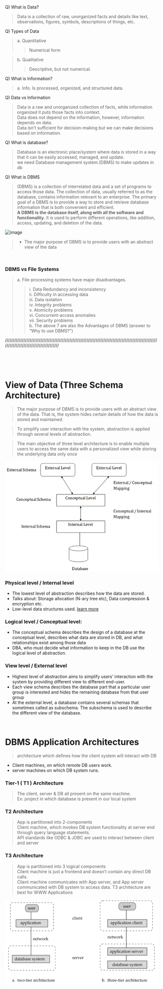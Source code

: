  Q) What is Data?
 > Data is a collection of raw, unorganized facts and details like text, observations, figures, symbols,
descriptions of things, etc.

Q) Types of Data
> a. Quantitative
> > Numerical form      

> b. Qualitative
> >  Descriptive, but not numerical.

Q) What is Information?
> a. Info. Is processed, organized, and structured data.

Q) Data vs Information
> Data is a raw and unorganized collection of facts, while information organized it puts those facts into context.  
> Data does not depend on the information, however, information depends on data.  
> Data isn't sufficient for decision-making but we can make decisions based on information.     

Q) What is database?
> Database is an electronic place/system where data is stored in a way that it can be easily accessed, managed, and update.   
> we need Database management system.(DBMS) to make updates in db   

Q) What is DBMS
> (DBMS) is a collection of interrelated data and a set of programs to access those data. The collection of data, usually referred to as the database, contains information relevant to an enterprise. The primary goal of a DBMS is to provide a way to store and retrieve database information that is both convenient and efficient.   
> **A DBMS is the database itself, along with all the software and functionality.** It is used to perform different operations, like addition, access, updating, and deletion of the data.   


![image](https://github.com/Akashay-Anand/DataBase/assets/82114930/c6d2854c-e7e6-4ccb-8df5-e99d517674aa)

> * The major purpose of DBMS is to provide users with an abstract view of the data   

<br/>

### DBMS vs File Systems
> a. File-processing systems have major disadvantages.  
>> i. Data Redundancy and inconsistency  
>> ii. Difficulty in accessing data  
>> iii. Data isolation  
>> iv. Integrity problems  
>> v. Atomicity problems  
>> vi. Concurrent-access anomalies  
>> vii. Security problems   
> b. The above 7 are also the Advantages of DBMS (answer to “Why to use DBMS?”)  
 

//////////////////////////////////////////////////////////////////////////////////////////////////////////////////////////////////////

<br/>
<br/>
<br/>

# View of Data (Three Schema Architecture)

> The major purpose of DBMS is to provide users with an abstract view of the data. That is, the system hides certain details of how the data is stored and maintained.

> To simplify user interaction with the system, abstraction is applied through several levels of abstraction.

> The main objective of three level architecture is to enable multiple users to access the same data with a personalized view while storing the underlying data only once


![Alt text](image.png)

### Physical level / Internal level

* The lowest level of abstraction describes how the data are stored.
* Talks about: Storage allocation (N-ary tree etc), Data compression & encryption etc.
* Low-level data structures used. <a href="">learn more </a>

### Logical level / Conceptual level:

* The conceptual schema describes the design of a database at the conceptual level, describes what data are stored in DB, and what relationships exist among those data
* DBA, who must decide what information to keep in the DB use the logical level of abstraction.

### View level / External level
* Highest level of abstraction aims to simplify users’ interaction with the system by providing different view to different end-user.
* Each view schema describes the database part that a particular user group is interested and hides the remaining database from that user group
* At the external level, a database contains several schemas that sometimes called as subschema. The subschema is used to describe the different view of the database.

<br/>

# DBMS Application Architectures

> architecture which defines how the client system will interact with DB  
- Client machines, on which remote DB users work.
-  server machines on which DB system runs.  

### Tier-1 ( T1 ) Architecture
> The client, server & DB all present on the same machine.  
> Ex: project in which database is present in our local system  

### T2 Architecture
> App is partitioned into 2-components   
> Client machine, which invokes DB system functionality at server end through query language statements.  
> API standards like ODBC & JDBC are used to interact between client and server  

### T3 Architecture
> App is partitioned into 3 logical components   
> Client machine is just a frontend and doesn’t contain any direct DB calls.   
> Client machine communicates with App server, and App server communicated with DB system to access data.
> T3 architecture are best for WWW Applications
> 

![Alt text](image-1.png)
